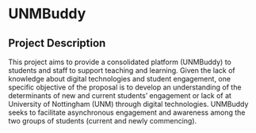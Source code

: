 # UNMBuddy
## Project Description
This project aims to provide a consolidated platform (UNMBuddy) to students and staff to support teaching and learning. Given the lack of knowledge about digital technologies and student engagement, one specific objective of the proposal is to develop an understanding of the determinants of new and current students’ engagement or lack of at University of Nottingham (UNM) through digital technologies. UNMBuddy seeks to facilitate asynchronous engagement and awareness among the two groups of students (current and newly commencing).
